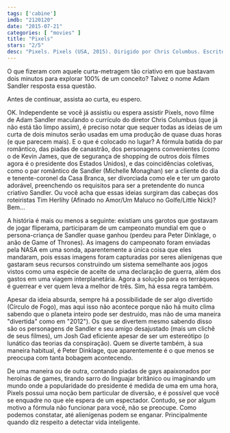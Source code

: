 ```yaml
---
tags: ['cabine']
imdb: "2120120"
date: "2015-07-21"
categories: [ "movies" ]
title: "Pixels"
stars: "2/5"
desc: "Pixels. Pixels (USA, 2015). Dirigido por Chris Columbus. Escrito por Tim Herlihy, Timothy Dowling, Tim Herlihy, Patrick Jean. Com Adam Sandler, Kevin James, Michelle Monaghan, Peter Dinklage, Josh Gad, Matt Lintz, Brian Cox, Sean Bean, Jane Krakowski."
---
```

O que fizeram com aquele curta-metragem tão criativo em que bastavam dois minutos para explorar 100% de um conceito? Talvez o nome Adam Sandler resposta essa questão.

Antes de continuar, assista ao curta, eu espero.

OK. Independente se você já assistiu ou espera assistir Pixels, novo filme de Adam Sandler maculando o currículo do diretor Chris Columbus (que já não está tão limpo assim), é preciso notar que sequer todas as ideias de um curta de dois minutos serão usadas em uma produção de quase duas horas (e que parecem mais). E o que é colocado no lugar? A fórmula batida do par romântico, das piadas de canastrão, dos personagens convenientes (como o de Kevin James, que de segurança de shopping de outros dois filmes agora é o presidente dos Estados Unidos), e das coincidências coletivas, como o par romântico de Sandler (Michelle Monaghan) ser a cliente do dia e tenente-coronel da Casa Branca, ser divorciada como ele e ter um garoto adorável, preenchendo os requisitos para ser a pretendente do nunca criativo Sandler. Ou você acha que essas ideias surgiram das cabeças dos roteiristas Tim Herlihy (Afinado no Amor/Um Maluco no Golfe/Little Nick)? Bem...

A história é mais ou menos a seguinte: existiam uns garotos que gostavam de jogar fliperama, participaram de um campeonato mundial em que o persona-criança de Sandler quase ganhou (perdeu para Peter Dinklage, o anão de Game of Thrones). As imagens do campeonato foram enviadas pela NASA em uma sonda, aparentemente a única coisa que eles mandaram, pois essas imagens foram capturadas por seres alienígenas que gastaram seus recursos construindo um sistema semelhante aos jogos vistos como uma espécie de aceite de uma declaração de guerra, além dos gastos em uma viagem interplanetária. Agora a solução para os terráqueos é guerrear e ver quem leva a melhor de três. Sim, há essa regra também.

Apesar da ideia absurda, sempre há a possibilidade de ser algo divertido (Círculo de Fogo), mas aqui isso não acontece porque não há muito clima sabendo que o planeta inteiro pode ser destruído, mas não de uma maneira "divertida" como em "2012"). Os que se divertem mesmo sabendo disso são os personagens de Sandler e seu amigo desajustado (mais um clichê de seus filmes), um Josh Gad eficiente apesar de ser um estereótipo (o lunático das teorias da conspiração). Quem se diverte também, à sua maneira habitual, é Peter Dinklage, que aparentemente é o que menos se preocupa com tanta bobagem acontecendo.

De uma maneira ou de outra, contando piadas de gays apaixonados por heroínas de games, tirando sarro do linguajar britânico ou imaginando um mundo onde a popularidade do presidente é medida de uma em uma hora, Pixels possui uma noção bem particular de diversão, e é possível que você se enquadre no que ele espera de um espectador. Contudo, se por algum motivo a fórmula não funcionar para você, não se preocupe. Como podemos constatar, até alienígenas podem se enganar. Principalmente quando diz respeito a detectar vida inteligente.
